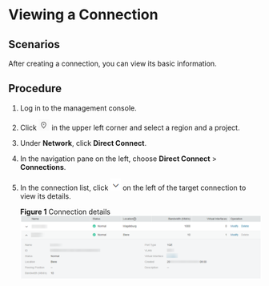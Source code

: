 # Viewing a Connection<a name="EN-US_TOPIC_0115749136"></a>

## Scenarios<a name="section2490392594350"></a>

After creating a connection, you can view its basic information.

## Procedure<a name="section15897201552915"></a>

1.  Log in to the management console.
2.  Click  ![](figures/icon-region.png)  in the upper left corner and select a region and a project.
3.  Under  **Network**, click  **Direct Connect**.
4.  In the navigation pane on the left, choose  **Direct Connect**  \>  **Connections**.
5.  In the connection list, click  ![](figures/icon-image.png)  on the left of the target connection to view its details.

    **Figure  1**  Connection details<a name="fig73571021353"></a>  
    ![](figures/connection-details.png "connection-details")


